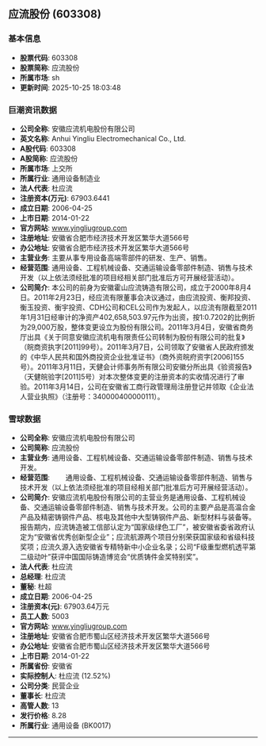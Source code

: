 ## 应流股份 (603308)

### 基本信息

- **股票代码**: 603308
- **股票简称**: 应流股份
- **所属市场**: sh
- **更新时间**: 2025-10-25 18:03:48

### 巨潮资讯数据

- **公司全称**: 安徽应流机电股份有限公司
- **英文名称**: Anhui Yingliu Electromechanical Co., Ltd.
- **A股代码**: 603308
- **A股简称**: 应流股份
- **所属市场**: 上交所
- **所属行业**: 通用设备制造业
- **法人代表**: 杜应流
- **注册资本(万元)**: 67903.6441
- **成立日期**: 2006-04-25
- **上市日期**: 2014-01-22
- **官方网站**: www.yingliugroup.com
- **注册地址**: 安徽省合肥市经济技术开发区繁华大道566号
- **办公地址**: 安徽省合肥市经济技术开发区繁华大道566号
- **主营业务**: 主要从事专用设备高端零部件的研发、生产、销售。
- **经营范围**: 通用设备、工程机械设备、交通运输设备零部件制造、销售与技术开发（以上依法须经批准的项目经相关部门批准后方可开展经营活动）。
- **公司简介**: 本公司的前身为安徽霍山应流铸造有限公司，成立于2000年8月4日。2011年2月23日，经应流有限董事会决议通过，由应流投资、衡邦投资、衡玉投资、衡宇投资、CDH公司和CEL公司作为发起人，以应流有限截至2011年1月31日经审计的净资产402,658,503.97元作为出资，按1:0.7202的比例折为29,000万股，整体变更设立为股份有限公司。2011年3月4日，安徽省商务厅出具《关于同意安徽应流机电有限责任公司转制为股份有限公司的批复》（皖商资执字[2011]99号）。2011年3月7日，公司领取了安徽省人民政府颁发的《中华人民共和国外商投资企业批准证书》（商外资皖府资字[2006]155号）。2011年3月11日，天健会计师事务所有限公司安徽分所出具《验资报告》（天健皖验字[2011]5号）对本次整体变更的注册资本的实收情况进行了审验。2011年3月14日，公司在安徽省工商行政管理局注册登记并领取《企业法人营业执照》（注册号：340000400000111）。

### 雪球数据

- **公司全称**: 安徽应流机电股份有限公司
- **公司简称**: 应流股份
- **主营业务**: 通用设备、工程机械设备、交通运输设备零部件制造、销售与技术开发。
- **经营范围**: 　　通用设备、工程机械设备、交通运输设备零部件制造、销售与技术开发（以上依法须经批准的项目经相关部门批准后方可开展经营活动）。
- **公司简介**: 安徽应流机电股份有限公司的主营业务是通用设备、工程机械设备、交通运输设备零部件制造、销售与技术开发。公司的主要产品是高温合金产品及精密铸钢件产品、核电及其他中大型铸钢件产品、新型材料与装备等。报告期内，应流铸造被工信部认定为“国家级绿色工厂”，被安徽省委省政府认定为“安徽省优秀创新型企业”；应流航源两个项目分别荣获国家级和省级科技奖项；应流久源入选安徽省专精特新中小企业名录；公司“F级重型燃机透平第二级动叶”获评中国国际铸造博览会“优质铸件金奖特别奖”。
- **法人代表**: 杜应流
- **总经理**: 杜应流
- **董秘**: 杜超
- **成立日期**: 2006-04-25
- **注册资本(元)**: 67903.64万元
- **员工人数**: 5003
- **官方网站**: www.yingliugroup.com
- **注册地址**: 安徽省合肥市蜀山区经济技术开发区繁华大道566号
- **办公地址**: 安徽省合肥市蜀山区经济技术开发区繁华大道566号
- **上市日期**: 2014-01-22
- **所属省份**: 安徽省
- **实际控制人**: 杜应流 (12.52%)
- **公司分类**: 民营企业
- **董事长**: 杜应流
- **高管人数**: 13
- **发行价格**: 8.28
- **所属行业**: 通用设备 (BK0017)

---